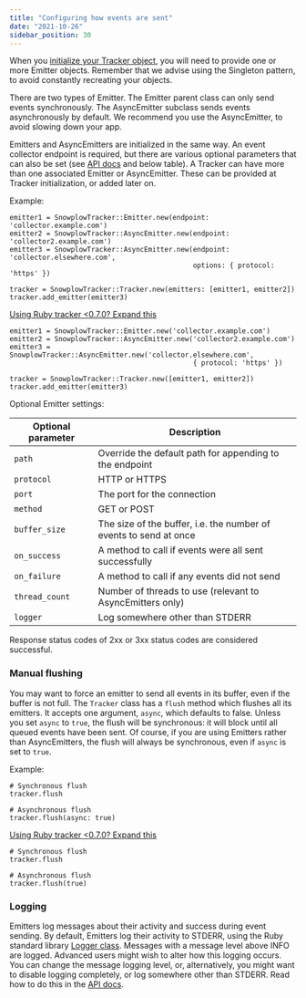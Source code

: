 ```yaml
---
title: "Configuring how events are sent"
date: "2021-10-26"
sidebar_position: 30
---
```


When you [initialize your Tracker object](/docs/collecting-data/collecting-from-own-applications/ruby-tracker/getting-started.md#tracking-design-and-initialization), you will need to provide one or more Emitter objects. Remember that we advise using the Singleton pattern, to avoid constantly recreating your objects.

There are two types of Emitter. The Emitter parent class can only send events synchronously. The AsyncEmitter subclass sends events asynchronously by default. We recommend you use the AsyncEmitter, to avoid slowing down your app.

Emitters and AsyncEmitters are initialized in the same way. An event collector endpoint is required, but there are various optional parameters that can also be set (see [API docs](https://snowplow.github.io/snowplow-ruby-tracker/SnowplowTracker/Emitter.html) and below table). A Tracker can have more than one associated Emitter or AsyncEmitter. These can be provided at Tracker initialization, or added later on.

Example:

```
emitter1 = SnowplowTracker::Emitter.new(endpoint: 'collector.example.com')
emitter2 = SnowplowTracker::AsyncEmitter.new(endpoint: 'collector2.example.com')
emitter3 = SnowplowTracker::AsyncEmitter.new(endpoint: 'collector.elsewhere.com',
                                             options: { protocol: 'https' })

tracker = SnowplowTracker::Tracker.new(emitters: [emitter1, emitter2])
tracker.add_emitter(emitter3)
```

[Using Ruby tracker <0.7.0? Expand this](#accordion-using-ruby-tracker-andlt070-expand-this)

```
emitter1 = SnowplowTracker::Emitter.new('collector.example.com')
emitter2 = SnowplowTracker::AsyncEmitter.new('collector2.example.com')
emitter3 = SnowplowTracker::AsyncEmitter.new('collector.elsewhere.com',
                                             { protocol: 'https' })

tracker = SnowplowTracker::Tracker.new([emitter1, emitter2])
tracker.add_emitter(emitter3)
```

Optional Emitter settings:

| **Optional parameter** | **Description** |
| --- | --- |
| `path` | Override the default path for appending to the endpoint |
| `protocol` | HTTP or HTTPS |
| `port` | The port for the connection |
| `method` | GET or POST |
| `buffer_size` | The size of the buffer, i.e. the number of events to send at once |
| `on_success` | A method to call if events were all sent successfully |
| `on_failure` | A method to call if any events did not send |
| `thread_count` | Number of threads to use (relevant to AsyncEmitters only) |
| `logger` | Log somewhere other than STDERR |

Response status codes of 2xx or 3xx status codes are considered successful.

### Manual flushing

You may want to force an emitter to send all events in its buffer, even if the buffer is not full. The `Tracker` class has a `flush` method which flushes all its emitters. It accepts one argument, `async`, which defaults to false. Unless you set `async` to `true`, the flush will be synchronous: it will block until all queued events have been sent. Of course, if you are using Emitters rather than AsyncEmitters, the flush will always be synchronous, even if `async` is set to `true`.

Example:

```
# Synchronous flush
tracker.flush

# Asynchronous flush
tracker.flush(async: true)
```

[Using Ruby tracker <0.7.0? Expand this](#accordion-using-ruby-tracker-andlt070-expand-this)

```
# Synchronous flush
tracker.flush

# Asynchronous flush
tracker.flush(true)
```

### Logging

Emitters log messages about their activity and success during event sending. By default, Emitters log their activity to STDERR, using the Ruby standard library [Logger class](https://ruby-doc.org/stdlib-2.7.2/libdoc/logger/rdoc/Logger.html). Messages with a message level above INFO are logged. Advanced users might wish to alter how this logging occurs. You can change the message logging level, or, alternatively, you might want to disable logging completely, or log somewhere other than STDERR. Read how to do this in the [API docs](https://snowplow.github.io/snowplow-ruby-tracker/SnowplowTracker/Emitter.html).
